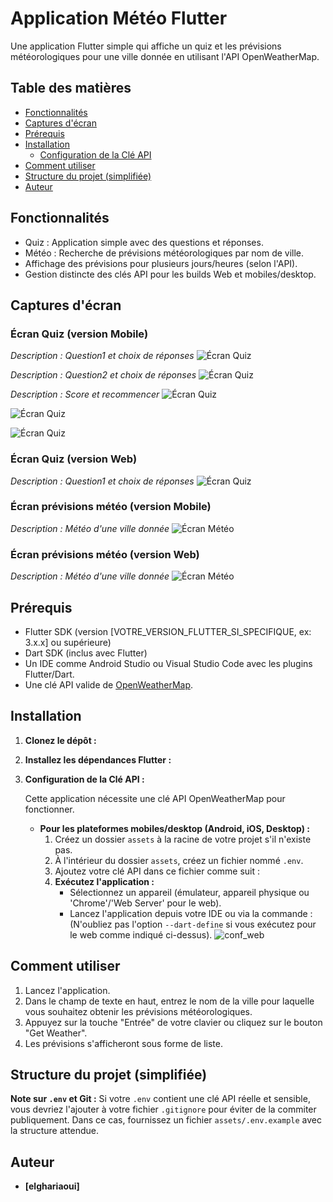 # Application Météo Flutter

Une application Flutter simple qui affiche un quiz et les prévisions météorologiques pour une ville donnée en utilisant l'API OpenWeatherMap.

## Table des matières
* [Fonctionnalités](#fonctionnalités)
* [Captures d'écran](#captures-décran)
* [Prérequis](#prérequis)
* [Installation](#installation)
    * [Configuration de la Clé API](#configuration-de-la-clé-api)
* [Comment utiliser](#comment-utiliser)
* [Structure du projet (simplifiée)](#structure-du-projet-simplifiée)
* [Auteur](#auteur)

## Fonctionnalités

*   Quiz : Application simple avec des questions et réponses.
*   Météo : Recherche de prévisions météorologiques par nom de ville.
*   Affichage des prévisions pour plusieurs jours/heures (selon l'API).
*   Gestion distincte des clés API pour les builds Web et mobiles/desktop.

## Captures d'écran

### Écran Quiz (version Mobile)

*Description : Question1 et choix de réponses*
![Écran Quiz](assets/images/Capture_quiz_1.png)

*Description : Question2 et choix de réponses*
![Écran Quiz](assets/images/Capture_quiz_2.png)

*Description : Score et recommencer*
![Écran Quiz](assets/images/Capture_quiz_score_ok.png)

![Écran Quiz](assets/images/Capture_quiz_score_ko_1.png)

![Écran Quiz](assets/images/Capture_quiz_score_ko_2.png)

### Écran Quiz (version Web)

*Description : Question1 et choix de réponses*
![Écran Quiz](assets/images/Capture_quiz_version_web.png)


### Écran prévisions météo (version Mobile)

*Description : Météo d'une ville donnée*
![Écran Météo](assets/images/Capture_weather.png)

### Écran prévisions météo (version Web)

*Description : Météo d'une ville donnée*
![Écran Météo](assets/images/Capture_quiz_version_web.png)


## Prérequis

*   Flutter SDK (version [VOTRE_VERSION_FLUTTER_SI_SPECIFIQUE, ex: 3.x.x] ou supérieure)
*   Dart SDK (inclus avec Flutter)
*   Un IDE comme Android Studio ou Visual Studio Code avec les plugins Flutter/Dart.
*   Une clé API valide de [OpenWeatherMap](https://openweathermap.org/api).

## Installation

1.  **Clonez le dépôt :**
2.  **Installez les dépendances Flutter :**
3.  **Configuration de la Clé API :**

    Cette application nécessite une clé API OpenWeatherMap pour fonctionner.

    *   **Pour les plateformes mobiles/desktop (Android, iOS, Desktop) :**
        1.  Créez un dossier `assets` à la racine de votre projet s'il n'existe pas.
        2.  À l'intérieur du dossier `assets`, créez un fichier nommé `.env`.
        3.  Ajoutez votre clé API dans ce fichier comme suit :    
        4.  **Exécutez l'application :**
            *   Sélectionnez un appareil (émulateur, appareil physique ou 'Chrome'/'Web Server' pour le web).
            *   Lancez l'application depuis votre IDE ou via la commande :
                (N'oubliez pas l'option `--dart-define` si vous exécutez pour le web comme indiqué ci-dessus).
                ![conf_web](assets/images/Capture_conf_version_web.png)
                
## Comment utiliser

1.  Lancez l'application.
2.  Dans le champ de texte en haut, entrez le nom de la ville pour laquelle vous souhaitez obtenir les prévisions météorologiques.
3.  Appuyez sur la touche "Entrée" de votre clavier ou cliquez sur le bouton "Get Weather".
4.  Les prévisions s'afficheront sous forme de liste.


## Structure du projet (simplifiée)      
**Note sur `.env` et Git :** Si votre `.env` contient une clé API réelle et sensible, vous devriez l'ajouter à votre fichier `.gitignore` pour éviter de la commiter publiquement. Dans ce cas, fournissez un fichier `assets/.env.example` avec la structure attendue.

## Auteur

*   **[elghariaoui]**
    

